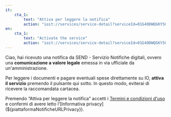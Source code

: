 ```yaml
---
it:
    cta_1:
        text: "Attiva per leggere la notifica"
        action: "ioit://services/service-detail?serviceId=01G40DWQGKY5GRWSNM4303VNRP&activate=true"
en:
    cta_1:
        text: "Activate the service"
        action: "ioit://services/service-detail?serviceId=01G40DWQGKY5GRWSNM4303VNRP&activate=true"
---
```

Ciao,
hai ricevuto una notifica da SEND - Servizio Notifiche digitali, ovvero una **comunicazione a valore legale** emessa in via ufficiale da un'amministrazione.

Per leggere i documenti e pagare eventuali spese direttamente su IO, **attiva il servizio** premendo il pulsante qui sotto. In questo modo, eviterai di ricevere la raccomandata cartacea.

Premendo “Attiva per leggere la notifica” accetti i [Termini e condizioni d'uso](${piattaformaNotificheURLTOS}) e confermi di avere letto l’[Informativa privacy](${piattaformaNotificheURLPrivacy}).

